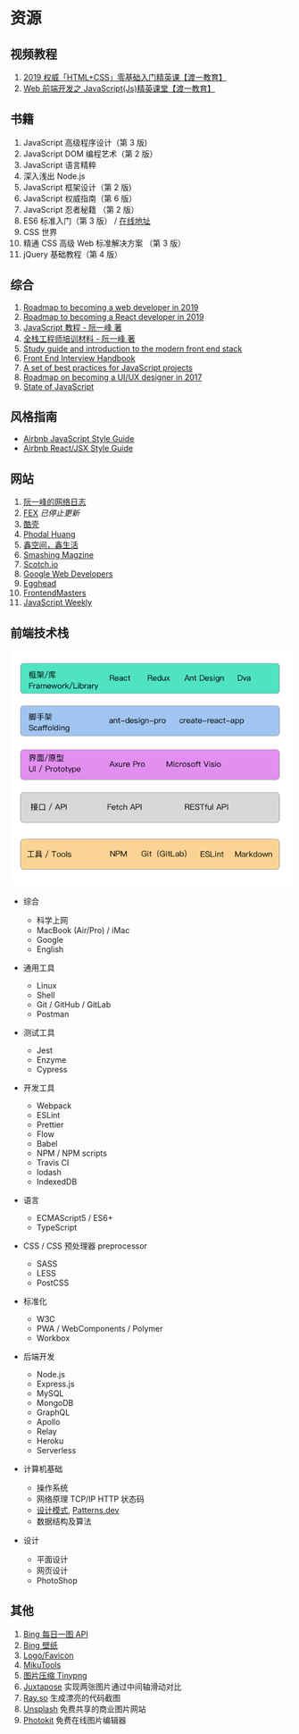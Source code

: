# 资源

## 视频教程

1. [2019 权威「HTML+CSS」零基础入门精英课【渡一教育】](https://ke.qq.com/course/231570?taid=2955805083273362)
2. [Web 前端开发之 JavaScript(Js)精英课堂【渡一教育】](https://ke.qq.com/course/231577?taid=2841395744442521)

## 书籍

1. JavaScript 高级程序设计（第 3 版)
2. JavaScript DOM 编程艺术（第 2 版）
3. JavaScript 语言精粹
4. 深入浅出 Node.js
5. JavaScript 框架设计（第 2 版)
6. JavaScript 权威指南（第 6 版）
7. JavaScript 忍者秘籍 （第 2 版）
8. ES6 标准入门（第 3 版） / [在线地址](http://es6.ruanyifeng.com/)
9. CSS 世界
10. 精通 CSS 高级 Web 标准解决方案 （第 3 版）
11. jQuery 基础教程（第 4 版）

## 综合

1. [Roadmap to becoming a web developer in 2019](https://github.com/kamranahmedse/developer-roadmap)
2. [Roadmap to becoming a React developer in 2019](https://github.com/adam-golab/react-developer-roadmap)
3. [JavaScript 教程 - 阮一峰 著](https://wangdoc.com/javascript/index.html)
4. [全栈工程师培训材料 - 阮一峰 著](https://github.com/ruanyf/jstraining)
5. [Study guide and introduction to the modern front end stack](https://github.com/grab/front-end-guide)
6. [Front End Interview Handbook](https://github.com/yangshun/front-end-interview-handbook)
7. [A set of best practices for JavaScript projects](https://github.com/elsewhencode/project-guidelines)
8. [Roadmap on becoming a UI/UX designer in 2017](https://github.com/togiberlin/ui-ux-designer-roadmap)
9. [State of JavaScript](https://2019.stateofjs.com/)

## 风格指南

- [Airbnb JavaScript Style Guide](https://github.com/airbnb/javascript)
- [Airbnb React/JSX Style Guide](https://github.com/airbnb/javascript/tree/master/react)

## 网站

1. [阮一峰的网络日志](http://www.ruanyifeng.com/blog/)
2. [FEX](https://fex.baidu.com/) _已停止更新_
3. [酷壳](https://coolshell.cn/)
4. [Phodal Huang](https://www.phodal.com/)
5. [鑫空间，鑫生活](https://www.zhangxinxu.com/)
6. [Smashing Magzine](https://www.smashingmagazine.com/)
7. [Scotch.io](https://scotch.io/)
8. [Google Web Developers](https://developers.google.com/web/)
9. [Egghead](https://egghead.io/)
10. [FrontendMasters](https://frontendmasters.com/)
11. [JavaScript Weekly](https://javascriptweekly.com/)

## 前端技术栈

![](images/frontend_stack.png)

- 综合

  - 科学上网
  - MacBook (Air/Pro) / iMac
  - Google
  - English

- 通用工具

  - Linux
  - Shell
  - Git / GitHub / GitLab
  - Postman

- 测试工具

  - Jest
  - Enzyme
  - Cypress

- 开发工具

  - Webpack
  - ESLint
  - Prettier
  - Flow
  - Babel
  - NPM / NPM scripts
  - Travis CI
  - lodash
  - IndexedDB

- 语言

  - ECMAScript5 / ES6+
  - TypeScript

- CSS / CSS 预处理器 preprocessor

  - SASS
  - LESS
  - PostCSS

- 标准化

  - W3C
  - PWA / WebComponents / Polymer
  - Workbox

- 后端开发

  - Node.js
  - Express.js
  - MySQL
  - MongoDB
  - GraphQL
  - Apollo
  - Relay
  - Heroku
  - Serverless

- 计算机基础

  - 操作系统
  - 网络原理 TCP/IP HTTP 状态码
  - [设计模式](https://refactoringguru.cn/design-patterns), [Patterns.dev](https://www.patterns.dev/)
  - 数据结构及算法

- 设计

  - 平面设计
  - 网页设计
  - PhotoShop

## 其他

1. [Bing 每日一图 API](http://guolin.tech/api/bing_pic)
2. [Bing 壁纸](https://bing.wdbyte.com/)
3. [Logo/Favicon](https://www.logosc.cn/logo/)
4. [MikuTools](https://tools.miku.ac/)
5. [图片压缩 Tinypng](https://tinypng.com/)
6. [Juxtapose](https://juxtapose.knightlab.com/) 实现两张图片通过中间轴滑动对比
7. [Ray.so](https://ray.so/) 生成漂亮的代码截图
8. [Unsplash](https://unsplash.com/) 免费共享的商业图片网站
9. [Photokit](https://photokit.com/?lang=zh) 免费在线图片编辑器
